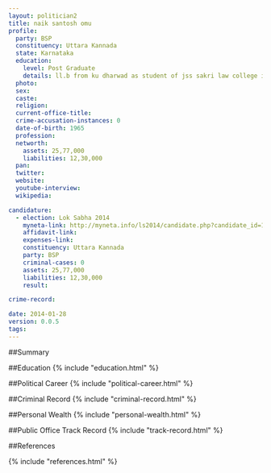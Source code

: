 ```yaml
---
layout: politician2
title: naik santosh omu
profile: 
  party: BSP
  constituency: Uttara Kannada
  state: Karnataka
  education: 
    level: Post Graduate
    details: ll.b from ku dharwad as student of jss sakri law college in the year 1995 96  iiird sem ll.m from ksou mysore in the year 2012
  photo: 
  sex: 
  caste: 
  religion: 
  current-office-title: 
  crime-accusation-instances: 0
  date-of-birth: 1965
  profession: 
  networth: 
    assets: 25,77,000
    liabilities: 12,30,000
  pan: 
  twitter: 
  website: 
  youtube-interview: 
  wikipedia: 

candidature: 
  - election: Lok Sabha 2014
    myneta-link: http://myneta.info/ls2014/candidate.php?candidate_id=1078
    affidavit-link: 
    expenses-link: 
    constituency: Uttara Kannada 
    party: BSP
    criminal-cases: 0
    assets: 25,77,000
    liabilities: 12,30,000
    result:  

crime-record: 

date: 2014-01-28
version: 0.0.5
tags: 
---
```

##Summary


##Education
{% include "education.html" %}


##Political Career
{% include "political-career.html" %}


##Criminal Record
{% include "criminal-record.html" %}


##Personal Wealth
{% include "personal-wealth.html" %}


##Public Office Track Record
{% include "track-record.html" %}


##References


{% include "references.html" %}